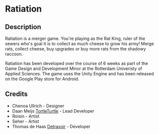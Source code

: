 # Ratiation

## Description
Ratiation is a merger game. You're playing as the Rat King, ruler of the sewers who's goal it is to collect as much cheese to grow his army! Merge rats, collect cheese, buy upgrades or buy more rats from the shadowy raccoon.

Ratiation has been developed over the course of 6 weeks as part of the Game Design and Development Minor at the Rotterdam Univeristy of Applied Sciences. The game uses the Unity Engine and has been released on the Google Play store for Android.

## Credits
- Chenoa Ullrich - Designer
- Daan Meijs [TortleTurtle](https://github.com/TortleTurtle) - Lead Developer
- Roisin - Artist
- Seher - Artist
- Thomas de Haas [Detravoir](https://github.com/Detravoir) - Developer
